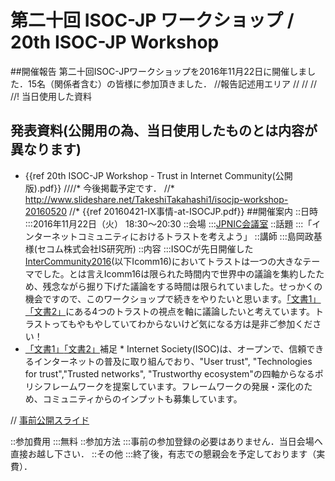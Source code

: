 # 第二十回 ISOC-JP ワークショップ / 20th ISOC-JP Workshop
##開催報告
第二十回ISOC-JPワークショップを2016年11月22日に開催しました．15名（関係者含む）の皆様に参加頂きました．
//報告記述用エリア
//
//
//
//! 当日使用した資料
## 発表資料(公開用の為、当日使用したものとは内容が異なります)
*  {{ref 20th ISOC-JP Workshop - Trust in Internet Community(公開版).pdf}}
////* 今後掲載予定です．
//* http://www.slideshare.net/TakeshiTakahashi1/isocjp-workshop-20160520
//* {{ref 20160421-IX事情-at-ISOCJP.pdf}}
##開催案内
::日時
:::2016年11月22日（火） 18:30〜20:30
::会場
:::[JPNIC会議室](https://www.nic.ad.jp/ja/profile/map.html)
::話題
:::「インターネットコミュニティにおけるトラストを考えよう」
::講師
:::島岡政基様(セコム株式会社IS研究所)
::内容
:::ISOCが先日開催した[InterCommunity2016](https://icomm16.internetsociety.org/)(以下Icomm16)においてトラストは一つの大きなテーマでした。とは言えIcomm16は限られた時間内で世界中の議論を集約したため、残念ながら掘り下げた議論をする時間は限られていました。せっかくの機会ですので、このワークショップで続きをやりたいと思います。[「文書1」](https://www.internetsociety.org/blog/public-policy/2016/06/read-internet-societys-trust-framework-and-share-your-views)[「文書2」](http://www.internetsociety.org/doc/policy-framework-open-and-trusted-internet)にある4つのトラストの視点を軸に議論したいと考えています。トラストってもやもやしていてわからないけど気になる方は是非ご参加ください！
* [「文書1」](https://www.internetsociety.org/blog/public-policy/2016/06/read-internet-societys-trust-framework-and-share-your-views)[「文書2」](http://www.internetsociety.org/doc/policy-framework-open-and-trusted-internet)補足
       * Internet Society(ISOC)は、オープンで、信頼できるインターネットの普及に取り組んでおり、"User trust", "Technologies for trust","Trusted networks", "Trustworthy ecosystem"の四軸からなるポリシフレームワークを提案しています。フレームワークの発展・深化のため、コミュニティからのインプットも募集しています。


// [事前公開スライド](https://www.dropbox.com/s/0akehnhwyxneymv/20160520_IsocJpWorkshop.pdf?dl=0)

::参加費用
:::無料
::参加方法
:::事前の参加登録の必要はありません．当日会場へ直接お越し下さい．
::その他
:::終了後，有志での懇親会を予定しております（実費）．
